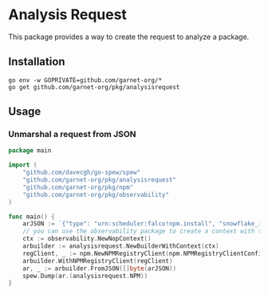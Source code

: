 # Analysis Request

This package provides a way to create the request to analyze a package.

## Installation

```
go env -w GOPRIVATE=github.com/garnet-org/*
go get github.com/garnet-org/pkg/analysisrequest
```

## Usage

### Unmarshal a request from JSON

```go
package main

import (
	"github.com/davecgh/go-spew/spew"
	"github.com/garnet-org/pkg/analysisrequest"
	"github.com/garnet-org/pkg/npm"
	"github.com/garnet-org/pkg/observability"
)

func main() {
	arJSON := `{"type": "urn:scheduler:falco!npm.install", "snowflake_id": "1524854487523524608", "name": "chalk"}`
	// you can use the observability package to create a context with tracing and logging here
	ctx := observability.NewNopContext()
	arbuilder := analysisrequest.NewBuilderWithContext(ctx)
	regClient, _ := npm.NewNPMRegistryClient(npm.NPMRegistryClientConfig{})
	arbuilder.WithNPMRegistryClient(regClient)
	ar, _ := arbuilder.FromJSON([]byte(arJSON))
	spew.Dump(ar.(analysisrequest.NPM))
}
```
